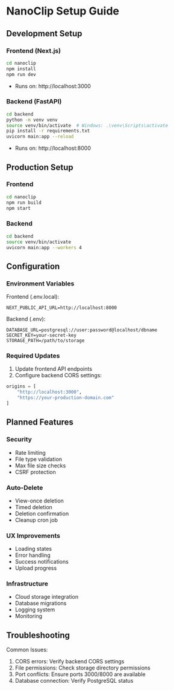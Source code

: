 # NanoClip Setup Guide

## Development Setup

### Frontend (Next.js)
```bash
cd nanoclip
npm install
npm run dev
```
- Runs on: http://localhost:3000

### Backend (FastAPI)
```bash
cd backend
python -m venv venv
source venv/bin/activate  # Windows: .\venv\Scripts\activate
pip install -r requirements.txt
uvicorn main:app --reload
```
- Runs on: http://localhost:8000

## Production Setup

### Frontend
```bash
cd nanoclip
npm run build
npm start
```

### Backend
```bash
cd backend
source venv/bin/activate
uvicorn main:app --workers 4
```

## Configuration

### Environment Variables

Frontend (.env.local):
```plaintext
NEXT_PUBLIC_API_URL=http://localhost:8000
```

Backend (.env):
```plaintext
DATABASE_URL=postgresql://user:password@localhost/dbname
SECRET_KEY=your-secret-key
STORAGE_PATH=/path/to/storage
```

### Required Updates
1. Update frontend API endpoints
2. Configure backend CORS settings:
```python
origins = [
    "http://localhost:3000",
    "https://your-production-domain.com"
]
```

## Planned Features

### Security
- Rate limiting
- File type validation
- Max file size checks
- CSRF protection

### Auto-Delete
- View-once deletion
- Timed deletion
- Deletion confirmation
- Cleanup cron job

### UX Improvements
- Loading states
- Error handling
- Success notifications
- Upload progress

### Infrastructure
- Cloud storage integration
- Database migrations
- Logging system
- Monitoring

## Troubleshooting

Common Issues:
1. CORS errors: Verify backend CORS settings
2. File permissions: Check storage directory permissions
3. Port conflicts: Ensure ports 3000/8000 are available
4. Database connection: Verify PostgreSQL status